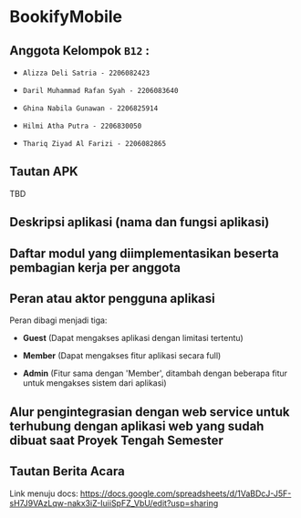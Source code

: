 # BookifyMobile

## **Anggota Kelompok `B12` :**

- `Alizza Deli Satria - 2206082423`

- `Daril Muhammad Rafan Syah - 2206083640`

- `Ghina Nabila Gunawan - 2206825914`

- `Hilmi Atha Putra - 2206830050`

- `Thariq Ziyad Al Farizi - 2206082865`

## **Tautan APK**
TBD

## Deskripsi aplikasi (nama dan fungsi aplikasi)

## Daftar modul yang diimplementasikan beserta pembagian kerja per anggota

## Peran atau aktor pengguna aplikasi
Peran dibagi menjadi tiga:

- **Guest** (Dapat mengakses aplikasi dengan limitasi tertentu)

- **Member** (Dapat mengakses fitur aplikasi secara full)

- **Admin** (Fitur sama dengan 'Member', ditambah dengan beberapa fitur untuk mengakses sistem dari aplikasi)

## Alur pengintegrasian dengan web service untuk terhubung dengan aplikasi web yang sudah dibuat saat Proyek Tengah Semester

## Tautan Berita Acara
Link menuju docs: https://docs.google.com/spreadsheets/d/1VaBDcJ-J5F-sH7J9VAzLqw-nakx3iZ-IuiiSpFZ_VbU/edit?usp=sharing
